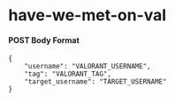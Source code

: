 # have-we-met-on-val

#### POST Body Format
```
{
    "username": "VALORANT_USERNAME",
    "tag": "VALORANT_TAG",
    "target_username": "TARGET_USERNAME"
}
```